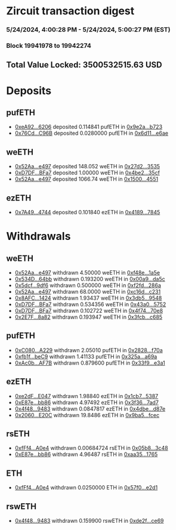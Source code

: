 # Zircuit transaction digest
### 5/24/2024, 4:00:28 PM - 5/24/2024, 5:00:27 PM (EST)
### Block 19941978 to 19942274

## Total Value Locked: 3500532515.63 USD

# Deposits
## pufETH
- [0xeA92...6206](https://etherscan.io/address/0xeA9229e2a851Fb778eDa73fBB3b9ec9095876206) deposited 0.114841 pufETH in [0x9e2a...b723](https://etherscan.io/tx/0xeA9229e2a851Fb778eDa73fBB3b9ec9095876206)
- [0x76Cd...C96B](https://etherscan.io/address/0x76Cd0F2330091bfd72BaF4b8C620F09ceCc4C96B) deposited 0.0280000 pufETH in [0x6d11...e6ae](https://etherscan.io/tx/0x76Cd0F2330091bfd72BaF4b8C620F09ceCc4C96B)
## weETH
- [0x52Aa...e497](https://etherscan.io/address/0x52Aa899454998Be5b000Ad077a46Bbe360F4e497) deposited 148.052 weETH in [0x27d2...3535](https://etherscan.io/tx/0x52Aa899454998Be5b000Ad077a46Bbe360F4e497)
- [0xD7DF...BFa7](https://etherscan.io/address/0xD7DF7E085214743530afF339aFC420c7c720BFa7) deposited 1.00000 weETH in [0x4be2...35cf](https://etherscan.io/tx/0xD7DF7E085214743530afF339aFC420c7c720BFa7)
- [0x52Aa...e497](https://etherscan.io/address/0x52Aa899454998Be5b000Ad077a46Bbe360F4e497) deposited 1066.74 weETH in [0x1500...4551](https://etherscan.io/tx/0x52Aa899454998Be5b000Ad077a46Bbe360F4e497)
## ezETH
- [0x7A49...4744](https://etherscan.io/address/0x7A493Be5c2ce014cD049Bf178a1ac0Db1B434744) deposited 0.101840 ezETH in [0x4189...7845](https://etherscan.io/tx/0x7A493Be5c2ce014cD049Bf178a1ac0Db1B434744)
# Withdrawals
## weETH
- [0x52Aa...e497](https://etherscan.io/address/0x52Aa899454998Be5b000Ad077a46Bbe360F4e497) withdrawn 4.50000 weETH in [0xf48e...1a5e](https://etherscan.io/tx/0x52Aa899454998Be5b000Ad077a46Bbe360F4e497)
- [0x534D...64bb](https://etherscan.io/address/0x534D4E798B2644266E4C431545925aEB2cE764bb) withdrawn 0.193200 weETH in [0x00a9...da5c](https://etherscan.io/tx/0x534D4E798B2644266E4C431545925aEB2cE764bb)
- [0x5dcf...9df6](https://etherscan.io/address/0x5dcf8A23a6BB780CeE6bEb0b69C4f36F781C9df6) withdrawn 0.500000 weETH in [0xf2fd...286a](https://etherscan.io/tx/0x5dcf8A23a6BB780CeE6bEb0b69C4f36F781C9df6)
- [0x52Aa...e497](https://etherscan.io/address/0x52Aa899454998Be5b000Ad077a46Bbe360F4e497) withdrawn 68.0000 weETH in [0xc16d...c231](https://etherscan.io/tx/0x52Aa899454998Be5b000Ad077a46Bbe360F4e497)
- [0x8AFC...1424](https://etherscan.io/address/0x8AFC3e37eea9FD6466DFD3E0487f2b04B1fc1424) withdrawn 1.93437 weETH in [0x3db5...9548](https://etherscan.io/tx/0x8AFC3e37eea9FD6466DFD3E0487f2b04B1fc1424)
- [0xD7DF...BFa7](https://etherscan.io/address/0xD7DF7E085214743530afF339aFC420c7c720BFa7) withdrawn 0.534356 weETH in [0x43a0...5752](https://etherscan.io/tx/0xD7DF7E085214743530afF339aFC420c7c720BFa7)
- [0xD7DF...BFa7](https://etherscan.io/address/0xD7DF7E085214743530afF339aFC420c7c720BFa7) withdrawn 0.102722 weETH in [0x4f74...70e8](https://etherscan.io/tx/0xD7DF7E085214743530afF339aFC420c7c720BFa7)
- [0x2E7F...8a82](https://etherscan.io/address/0x2E7FE8551847302a76C9c2201B7228fE382d8a82) withdrawn 0.193947 weETH in [0x3fcb...c685](https://etherscan.io/tx/0x2E7FE8551847302a76C9c2201B7228fE382d8a82)
## pufETH
- [0xC080...A229](https://etherscan.io/address/0xC080DFfF4EE30d3e1Cb4B468b311C0cFe2d5A229) withdrawn 2.05010 pufETH in [0x2828...f70a](https://etherscan.io/tx/0xC080DFfF4EE30d3e1Cb4B468b311C0cFe2d5A229)
- [0xfb1f...beC9](https://etherscan.io/address/0xfb1f26c47700072095a9aC7939f32Ac7E4E6beC9) withdrawn 1.41133 pufETH in [0x325a...a69a](https://etherscan.io/tx/0xfb1f26c47700072095a9aC7939f32Ac7E4E6beC9)
- [0xAc0b...AF7B](https://etherscan.io/address/0xAc0b376F7e08455fB0728DC62e603570269CAF7B) withdrawn 0.879600 pufETH in [0x33f9...e3a1](https://etherscan.io/tx/0xAc0b376F7e08455fB0728DC62e603570269CAF7B)
## ezETH
- [0xe2dF...E047](https://etherscan.io/address/0xe2dFfA0062b976c480Df2112e4C7b706270bE047) withdrawn 1.98840 ezETH in [0x1cb7...5387](https://etherscan.io/tx/0xe2dFfA0062b976c480Df2112e4C7b706270bE047)
- [0xE87e...bb86](https://etherscan.io/address/0xE87e975e235ecC2F8750cf5010682a443121bb86) withdrawn 4.97492 ezETH in [0x3f36...7ad7](https://etherscan.io/tx/0xE87e975e235ecC2F8750cf5010682a443121bb86)
- [0x4f48...9483](https://etherscan.io/address/0x4f48855332d27Cb1Ac94BB4b94E7f96f50a39483) withdrawn 0.0847817 ezETH in [0x4dbe...d87e](https://etherscan.io/tx/0x4f48855332d27Cb1Ac94BB4b94E7f96f50a39483)
- [0x2060...E20C](https://etherscan.io/address/0x2060970a614BFe2Dc39725387218AC1570EdE20C) withdrawn 19.8486 ezETH in [0x9ba5...fcec](https://etherscan.io/tx/0x2060970a614BFe2Dc39725387218AC1570EdE20C)
## rsETH
- [0xfFf4...A0e4](https://etherscan.io/address/0xfFf401de598BD133cFF26be5e79bbeE4EeD2A0e4) withdrawn 0.00684724 rsETH in [0x05b8...3c48](https://etherscan.io/tx/0xfFf401de598BD133cFF26be5e79bbeE4EeD2A0e4)
- [0xE87e...bb86](https://etherscan.io/address/0xE87e975e235ecC2F8750cf5010682a443121bb86) withdrawn 4.96487 rsETH in [0xaa35...1765](https://etherscan.io/tx/0xE87e975e235ecC2F8750cf5010682a443121bb86)
## ETH
- [0xfFf4...A0e4](https://etherscan.io/address/0xfFf401de598BD133cFF26be5e79bbeE4EeD2A0e4) withdrawn 0.0250000 ETH in [0x57f0...e2d1](https://etherscan.io/tx/0xfFf401de598BD133cFF26be5e79bbeE4EeD2A0e4)
## rswETH
- [0x4f48...9483](https://etherscan.io/address/0x4f48855332d27Cb1Ac94BB4b94E7f96f50a39483) withdrawn 0.159900 rswETH in [0xde2f...ce69](https://etherscan.io/tx/0x4f48855332d27Cb1Ac94BB4b94E7f96f50a39483)
